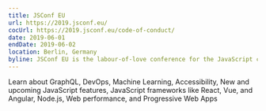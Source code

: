```yaml
---
title: JSConf EU
url: https://2019.jsconf.eu/
cocUrl: https://2019.jsconf.eu/code-of-conduct/
date: 2019-06-01
endDate: 2019-06-02
location: Berlin, Germany
byline: JSConf EU is the labour-of-love conference for the JavaScript community in Europe.
---
```


Learn about GraphQL, DevOps, Machine Learning, Accessibility, New and upcoming JavaScript features, JavaScript frameworks like React, Vue, and Angular, Node.js, Web performance, and Progressive Web Apps
